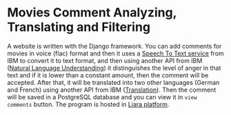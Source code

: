 # Movies Comment Analyzing, Translating and Filtering
A website is written with the Django framework. You can add comments for movies in voice (flac) format and then it uses a [Speech To Text service](https://cloud.ibm.com/catalog/services/speech-to-text) from IBM to convert it to text format, and then using another API from IBM ([Natural Language Understanding](https://cloud.ibm.com/catalog/services/natural-language-understanding)) it distinguishes the level of anger in that text and if it is lower than a constant amount, then the comment will be accepted. After that, it will be translated into two other languages (German and French) using another API from IBM ([Translation](https://cloud.ibm.com/catalog/services/language-translator)). Then the comment will be saved in a PostgreSQL database and you can view it in `view comments` button. The program is hosted in [Liara platform](https://liara.ir/).

